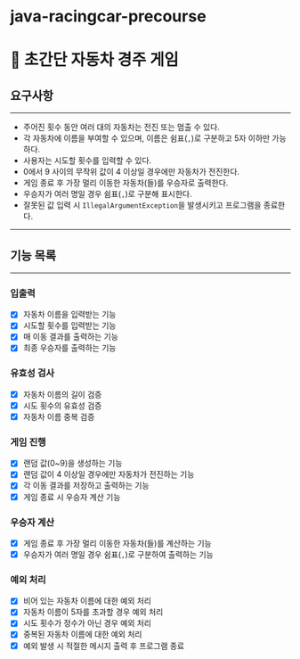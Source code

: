 # java-racingcar-precourse
# 🚗 초간단 자동차 경주 게임

## 요구사항

---
- 주어진 횟수 동안 여러 대의 자동차는 전진 또는 멈출 수 있다.
- 각 자동차에 이름을 부여할 수 있으며, 이름은 쉼표(`,`)로 구분하고 5자 이하만 가능하다.
- 사용자는 시도할 횟수를 입력할 수 있다.
- 0에서 9 사이의 무작위 값이 4 이상일 경우에만 자동차가 전진한다.
- 게임 종료 후 가장 멀리 이동한 자동차(들)를 우승자로 출력한다.
- 우승자가 여러 명일 경우 쉼표(`,`)로 구분해 표시한다.
- 잘못된 값 입력 시 `IllegalArgumentException`을 발생시키고 프로그램을 종료한다.

---

## 기능 목록

---
### 입출력
- [X] 자동차 이름을 입력받는 기능
- [X] 시도할 횟수를 입력받는 기능
- [X] 매 이동 결과를 출력하는 기능
- [X] 최종 우승자를 출력하는 기능

### 유효성 검사
- [X] 자동차 이름의 길이 검증
- [X] 시도 횟수의 유효성 검증
- [X] 자동차 이름 중복 검증

### 게임 진행
- [X] 랜덤 값(0~9)을 생성하는 기능
- [X] 랜덤 값이 4 이상일 경우에만 자동차가 전진하는 기능
- [X] 각 이동 결과를 저장하고 출력하는 기능
- [X] 게임 종료 시 우승자 계산 기능

### 우승자 계산
- [X] 게임 종료 후 가장 멀리 이동한 자동차(들)를 계산하는 기능
- [X] 우승자가 여러 명일 경우 쉼표(`,`)로 구분하여 출력하는 기능

### 예외 처리
- [X] 비어 있는 자동차 이름에 대한 예외 처리
- [X] 자동차 이름이 5자를 초과할 경우 예외 처리
- [X] 시도 횟수가 정수가 아닌 경우 예외 처리
- [X] 중복된 자동차 이름에 대한 예외 처리
- [X] 예외 발생 시 적절한 메시지 출력 후 프로그램 종료